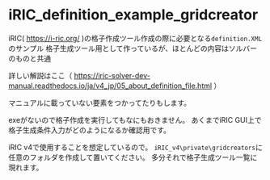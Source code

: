 # iRIC_definition_example_gridcreator

iRIC( https://i-ric.org/ )の格子作成ツール作成の際に必要となる`definition.XML`のサンプル
格子生成ツール用として作っているが、ほとんどの内容はソルバーのものと共通

詳しい解説はここ（ https://iric-solver-dev-manual.readthedocs.io/ja/v4_jp/05_about_definition_file.html ）

マニュアルに載っていない要素をつかってたりもします。

exeがないので格子作成を実行してもなにもおきません。
あくまでiRIC GUI上で格子生成条件入力がどのようになるか確認用です。

iRIC v4で使用することを想定しているので。
`iRIC_v4\private\gridcreators`に任意のフォルダを作成して置いてください。
多分それで格子生成ツール一覧に現れます。